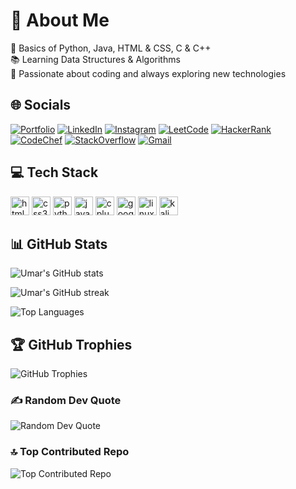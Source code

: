 # 💫 About Me

🌟 Basics of Python, Java, HTML & CSS, C & C++  
📚 Learning Data Structures & Algorithms  
🚀 Passionate about coding and always exploring new technologies

## 🌐 Socials

[![Portfolio](https://img.shields.io/static/v1?message=Portfolio&logo=internet-explorer&label=&color=4CAF50&logoColor=white&labelColor=&style=for-the-badge)](https://umarmulla.netlify.app)
[![LinkedIn](https://img.shields.io/static/v1?message=LinkedIn&logo=linkedin&label=&color=0077B5&logoColor=white&labelColor=&style=for-the-badge)](https://www.linkedin.com/in/Umar-Mulla/)
[![Instagram](https://img.shields.io/static/v1?message=Instagram&logo=instagram&label=&color=E4405F&logoColor=white&labelColor=&style=for-the-badge)](https://instagram.com/u_m_a_r_74)
[![LeetCode](https://img.shields.io/static/v1?message=LeetCode&logo=leetcode&label=&color=FFA116&logoColor=white&labelColor=&style=for-the-badge)](https://leetcode.com/u/umarmulla7700/)
[![HackerRank](https://img.shields.io/static/v1?message=HackerRank&logo=hackerrank&label=&color=2EC866&logoColor=white&labelColor=&style=for-the-badge)](https://www.hackerrank.com/profile/umarmulla7700)
[![CodeChef](https://img.shields.io/static/v1?message=CodeChef&logo=codechef&label=&color=5B4638&logoColor=white&labelColor=&style=for-the-badge)](https://www.codechef.com/users/glitch_verse)
[![StackOverflow](https://img.shields.io/static/v1?message=Stackoverflow&logo=stackoverflow&label=&color=FE7A16&logoColor=white&labelColor=&style=for-the-badge)](https://stackoverflow.com/users/27268522/umar-mulla)
[![Gmail](https://img.shields.io/static/v1?message=Gmail&logo=gmail&label=&color=D14836&logoColor=white&labelColor=&style=for-the-badge)](mailto:umarmulla7700@gmail.com)

## 💻 Tech Stack

<img src="https://cdn.jsdelivr.net/gh/devicons/devicon/icons/html5/html5-original.svg" height="30" alt="html5 logo" />
<img src="https://cdn.jsdelivr.net/gh/devicons/devicon/icons/css3/css3-original.svg" height="30" alt="css3 logo" />
<img src="https://cdn.jsdelivr.net/gh/devicons/devicon/icons/python/python-original.svg" height="30" alt="python logo" />
<img src="https://cdn.jsdelivr.net/gh/devicons/devicon/icons/java/java-original.svg" height="30" alt="java logo" />
<img src="https://cdn.jsdelivr.net/gh/devicons/devicon/icons/cplusplus/cplusplus-original.svg" height="30" alt="cplusplus logo" />
<img src="https://cdn.jsdelivr.net/gh/devicons/devicon/icons/googlecloud/googlecloud-original.svg" height="30" alt="googlecloud logo" />
<img src="https://cdn.jsdelivr.net/gh/devicons/devicon/icons/linux/linux-original.svg" height="30" alt="linux logo" />
<img src="https://cdn.jsdelivr.net/gh/devicons/devicon/icons/debian/debian-original.svg" height="30" alt="kali linux logo" />

## 📊 GitHub Stats

![Umar's GitHub stats](https://github-readme-stats.vercel.app/api?username=Umar-MultiverseCode&theme=codeSTACKr&hide_border=false&include_all_commits=false&count_private=false)

![Umar's GitHub streak](https://github-readme-streak-stats.herokuapp.com/?user=Umar-MultiverseCode&theme=codeSTACKr&hide_border=false)

![Top Languages](https://github-readme-stats.vercel.app/api/top-langs/?username=Umar-MultiverseCode&theme=codeSTACKr&hide_border=false&include_all_commits=false&count_private=false&layout=compact)

## 🏆 GitHub Trophies

![GitHub Trophies](https://github-profile-trophy.vercel.app/?username=Umar-MultiverseCode&theme=tokyonight&no-frame=false&no-bg=true&margin-w=4)

### ✍️ Random Dev Quote

![Random Dev Quote](https://quotes-github-readme.vercel.app/api?type=horizontal&theme=radical)

### 🔝 Top Contributed Repo

![Top Contributed Repo](https://github-contributor-stats.vercel.app/api?username=Umar-MultiverseCode&limit=5&theme=codeSTACKr&combine_all_yearly_contributions=true)
